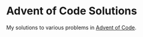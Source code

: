# Advent of Code Solutions
My solutions to various problems in [Advent of Code](https://adventofcode.com).
